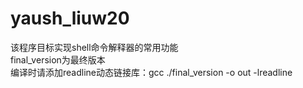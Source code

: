 # yaush_liuw20
该程序目标实现shell命令解释器的常用功能  
final_version为最终版本  
编译时请添加readline动态链接库：gcc ./final_version -o out -lreadline  

